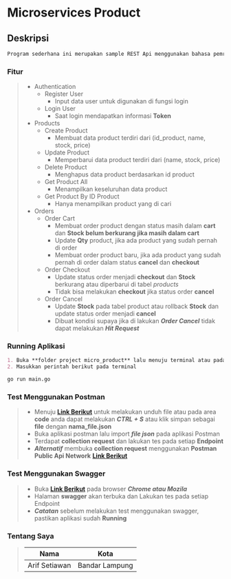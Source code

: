 # Microservices Product

## Deskripsi

```markdown
Program sederhana ini merupakan sample REST Api menggunakan bahasa pemrograman Golang
```

### Fitur

> - Authentication
>   - Register User
>     - Input data user untuk digunakan di fungsi login
>   - Login User
>     - Saat login mendapatkan informasi **Token**
> - Products
>   - Create Product
>     - Membuat data product terdiri dari (id_product, name, stock, price)
>   - Update Product
>     - Memperbarui data product terdiri dari (name, stock, price)
>   - Delete Product
>     - Menghapus data product berdasarkan id product
>   - Get Product All
>     - Menampilkan keseluruhan data product
>   - Get Product By ID Product
>     - Hanya menampilkan product yang di cari
> - Orders
>   - Order Cart
>     - Membuat order product dengan status masih dalam **cart** dan **Stock belum berkurang jika masih dalam cart**
>     - Update **Qty** product, jika ada product yang sudah pernah di order
>     - Membuat order product baru, jika ada product yang sudah pernah di order dalam status **cancel** dan **checkout**
>   - Order Checkout
>     - Update status order menjadi **checkout** dan **Stock** berkurang atau diperbarui di tabel *products*
>     - Tidak bisa melakukan **checkout** jika status order **cancel**
>   - Order Cancel
>     - Update **Stock** pada tabel product atau rollback **Stock** dan update status order menjadi **cancel**
>     - Dibuat kondisi supaya jika di lakukan ***Order Cancel*** tidak dapat melakukan ***Hit Request***

### Running Aplikasi

```markdown
1. Buka **folder project micro_product** lalu menuju terminal atau pada direktori ***`./micro_product`***
2. Masukkan perintah berikut pada terminal
```

```markdown
go run main.go
```

### Test Menggunakan Postman

> - Menuju [**Link Berikut**](./micro_product.postman_collection.json) untuk melakukan unduh file atau pada area **code** anda dapat melakukan ***CTRL + S*** atau klik simpan sebagai **file** dengan **nama_file.json**
> - Buka aplikasi postman lalu import ***file json*** pada aplikasi Postman
> - Terdapat **collection request** dan lakukan tes pada setiap **Endpoint**
> - ***Alternatif*** membuka **collection request** menggunakan **Postman Public Api Network** [**Link Berikut**](https://postman.com/arsetsoft/workspace/go-microservices/documentation/18056562-47a0fed6-ecb7-4241-925e-ce6e49b881ce)

### Test Menggunakan Swagger

> - Buka [**Link Berikut**](http://localhost:8080/swagger/index.html) pada browser ***Chrome atau Mozila***
> - Halaman **swagger** akan terbuka dan Lakukan tes pada setiap Endpoint
> - ***Catatan*** sebelum melakukan test menggunakan swagger, pastikan aplikasi sudah **Running**

### Tentang Saya

> | Nama          | Kota              |
> | ------------- | ----------------- |
> | Arif Setiawan | Bandar Lampung    |
